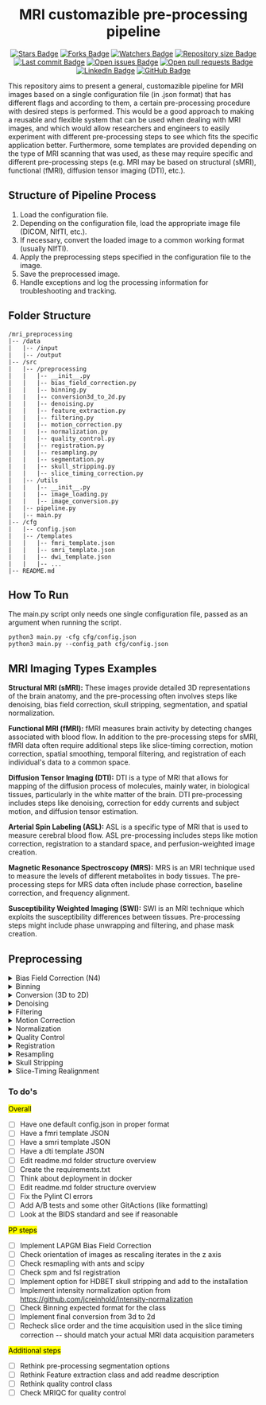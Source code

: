 <h1 align="center"> MRI customazible pre-processing pipeline </h1>
<div align="center">
<a href="https://github.com/jc-cp/mri-preprocessing" target="_blank"><img src="https://img.shields.io/github/stars/jc-cp/mri-preprocessing?style=social" alt="Stars Badge"/></a>
<a href="https://github.com/jc-cp/mri-preprocessing/fork" target="_blank"><img src="https://img.shields.io/github/forks/jc-cp/mri-preprocessing?style=social" alt="Forks Badge"/></a>
<a href="https://github.com/jc-cp/mri-preprocessing/stargazers" target="_blank"><img src="https://img.shields.io/github/watchers/jc-cp/mri-preprocessing?style=social" alt="Watchers Badge"/></a>
<a href="https://github.com/jc-cp/mri-preprocessing" target="_blank"><img src="https://img.shields.io/github/repo-size/jc-cp/mri-preprocessing" alt="Repository size Badge"/></a>
<a href="https://github.com/jc-cp/mri-preprocessing/commits/" target="_blank"><img src="https://img.shields.io/github/last-commit/jc-cp/mri-preprocessing" alt="Last commit Badge"/></a>
<a href="https://github.com/jc-cp/mri-preprocessing/issues" target="_blank"><img src="https://img.shields.io/github/issues/jc-cp/mri-preprocessing" alt="Open issues Badge"/></a>
<a href="https://github.com/jc-cp/mri-preprocessing/pulls" target="_blank"><img src="https://img.shields.io/github/issues-pr/jc-cp/mri-preprocessing" alt="Open pull requests Badge"/></a>
<br>
<a href="https://www.linkedin.com/in/juan-carlos-climent-pardo/" target="_blank"><img src="https://img.shields.io/badge/LinkedIn-blue?style=flat&logo=linkedin&color=blue" alt="LinkedIn Badge"/></a>
<a href="https://github.com/jc-cp" target="_blank"><img src="https://img.shields.io/badge/GitHub-black?style=flat&logo=github&color=black" alt="GitHub Badge"/></a>
</div>


This repository aims to present a general, customazible pipeline for MRI images based on a single configuration file (in .json format) that has different flags and according to them, a certain pre-processing procedure with desired steps is performed. This would be a good approach to making a reusable and flexible system that can be used when dealing with MRI images, and which would allow researchers and engineers to easily experiment with different pre-processing steps to see which fits the specific application better. Furthermore, some templates are provided depending on the type of MRI scanning that was used, as these may require specific and different pre-processing steps (e.g. MRI may be based on structural (sMRI), functional (fMRI), diffusion tensor imaging (DTI), etc.).

## Structure of Pipeline Process
1. Load the configuration file. 
2. Depending on the configuration file, load the appropriate image file (DICOM, NIfTI, etc.). 
3. If necessary, convert the loaded image to a common working format (usually NIfTI). 
4. Apply the preprocessing steps specified in the configuration file to the image. 
5. Save the preprocessed image. 
6. Handle exceptions and log the processing information for troubleshooting and tracking.

## Folder Structure
```
/mri_preprocessing 
|-- /data
|   |-- /input
|   |-- /output
|-- /src
|   |-- /preprocessing
|   |   |-- __init__.py
|   |   |-- bias_field_correction.py
|   |   |-- binning.py
|   |   |-- conversion3d_to_2d.py
|   |   |-- denoising.py
|   |   |-- feature_extraction.py
|   |   |-- filtering.py
|   |   |-- motion_correction.py
|   |   |-- normalization.py
|   |   |-- quality_control.py
|   |   |-- registration.py
|   |   |-- resampling.py
|   |   |-- segmentation.py
|   |   |-- skull_stripping.py
|   |   |-- slice_timing_correction.py
|   |-- /utils
|   |   |-- __init__.py
|   |   |-- image_loading.py
|   |   |-- image_conversion.py
|   |-- pipeline.py
|   |-- main.py
|-- /cfg
|   |-- config.json
|   |-- /templates
|   |   |-- fmri_template.json
|   |   |-- smri_template.json
|   |   |-- dwi_template.json
|   |   |-- ...
|-- README.md
```

## How To Run
The main.py script only needs one single configuration file, passed as an argument when running the script.
```
python3 main.py -cfg cfg/config.json
python3 main.py --config_path cfg/config.json
```

## MRI Imaging Types Examples
**Structural MRI (sMRI):** These images provide detailed 3D representations of the brain anatomy, and the pre-processing often involves steps like denoising, bias field correction, skull stripping, segmentation, and spatial normalization.

**Functional MRI (fMRI):** fMRI measures brain activity by detecting changes associated with blood flow. In addition to the pre-processing steps for sMRI, fMRI data often require additional steps like slice-timing correction, motion correction, spatial smoothing, temporal filtering, and registration of each individual's data to a common space.

**Diffusion Tensor Imaging (DTI):** DTI is a type of MRI that allows for mapping of the diffusion process of molecules, mainly water, in biological tissues, particularly in the white matter of the brain. DTI pre-processing includes steps like denoising, correction for eddy currents and subject motion, and diffusion tensor estimation.

**Arterial Spin Labeling (ASL):** ASL is a specific type of MRI that is used to measure cerebral blood flow. ASL pre-processing includes steps like motion correction, registration to a standard space, and perfusion-weighted image creation.

**Magnetic Resonance Spectroscopy (MRS):** MRS is an MRI technique used to measure the levels of different metabolites in body tissues. The pre-processing steps for MRS data often include phase correction, baseline correction, and frequency alignment.

**Susceptibility Weighted Imaging (SWI):** SWI is an MRI technique which exploits the susceptibility differences between tissues. Pre-processing steps might include phase unwrapping and filtering, and phase mask creation.

## Preprocessing

<details>
<summary>Bias Field Correction (N4)</summary>
N4 bias field correction is a key preprocessing step for improving the quality of MRI images. It compensates for the intensity inhomogeneities, or bias field, which are inherent in MRI images due to variations in the sensitivity of the radio frequency coils and other factors. This variation can distort the intensity values of the voxels, making subsequent image analysis tasks challenging. The presented implementation methods include:

    1. An SITK variant, which is great but tends to be a little slow
    2. An LapGM implementation

</details>

<details>
<summary>Binning</summary>
Usually refers to the process of reducing the number of levels in an image or signal. This can often be thought of as a type of quantization. For instance, if you have an image with a bit depth of 16 (meaning there are 65,536 possible levels for each pixel), you might reduce this to 8 bits (256 levels) or less. Some common binning strategies include:

    Fixed-Width Binning: The range of the data is divided into a set of equally spaced bins. Each bin has the same width. This is the most common binning strategy and is typically used when the data is uniformly distributed.

    Adaptive Binning: The bin widths are not constant and are determined based on the data. This strategy is often used when the data has a skewed distribution. There are various methods for determining the bin widths, such as Freedman-Diaconis rule or Scott's rule.

    Quantile Binning: The data is divided into a set of equal-sized bins, where each bin contains approximately the same number of data points. This is especially useful when dealing with skewed data or when it's important to rank data points relative to one another.
</details>

<details>
<summary>Conversion (3D to 2D)</summary>
Used when the memory to train a 3D model is limited; or when scarce amount of data. Attention: make sure to co-register the scans beforehand, so when the axial 2D slices are created the iteration is over the same axis.
</details>

<details>
<summary>Denoising</summary>
Denoising of MRI images can be accomplished by numerous methods, each with its strengths and weaknesses. Here are two methods that are commonly used:

    Gaussian filtering: This is a simple and fast technique that blurs an image using a Gaussian kernel in order to reduce noise. It works by averaging the pixels within a neighborhood defined by the Gaussian kernel, thereby smoothing out small fluctuations caused by noise. However, a disadvantage is that it also blurs edges and fine details in the image.

    Non-local Means (NLM): This is a more sophisticated denoising technique that is particularly effective for preserving edges and fine details. It works by searching the whole image for similar patches to the one being denoised, and averaging them. The degree of averaging is based on the similarity of patches, with more similar patches contributing more to the result. This allows NLM to preserve edges and fine details while still reducing noise. However, it is computationally more expensive than simple Gaussian filtering.

    Total Variation Denoising: This method leverages the concept of Total Variation which focuses on reducing the 'total variation' of the image, where variation is measured as the integral of the absolute gradient of the image. This method is very effective in removing "salt and pepper" type noise while preserving edges and can be adapted for multiplicative noise found in MRI images.

    Anisotropic diffusion (Perona-Malik method): This technique aims to reduce noise while preserving structural edges by diffusing image pixels along the direction of less intensity variation.

    Wavelet Transform based denoising: Wavelet transform allows an image to be decomposed on a basis that includes localization in space and in frequency. By eliminating the coefficients of the wavelet transform that mainly contain noise, one can reconstruct an image with reduced noise.

It's important to note that the best method to use depends on the specifics of your image data and the analysis you want to perform. It can be beneficial to experiment with different methods to see which one gives the best results for your particular application.
</details>

<details>
<summary>Filtering</summary>

    This usually refers to the process of making the image less detailed or blurry, which can help in reducing high-frequency noise and making the image interpretation simpler. Methods for smoothing include Gaussian smoothing, Median Filtering, and Bilateral Filtering. Attention: While some methods like Gaussian smoothing or NLM can be used for both denoising and smoothing, the goals and the parameters used might be different. For example, in denoising, you might want to preserve more details and thus use a smaller parameter for the extent of smoothing, while for smoothing, you might want to reduce more details and thus use a larger parameter.

    The implemenation of otsu_filtering applies the calcualted threshold to the input image to create a binary image: all pixels with intensities above the threshold are set to 1, the others to 0.

</details>


<details>
<summary>Motion Correction</summary>

    Motion correction, also known as "intrasession registration" or "intra-subject registration" is used to align all the volumes of the same subject in a time series to a reference volume. It is a critical preprocessing step in MRI analysis, especially for functional MRI (fMRI) where a series of images are collected over time. The subject's head movement during the scanning can introduce substantial errors and bias in the subsequent analysis. A specific method is Volume-Realignment, which estimates the six parameters of rigid-body spatial transformations (3 translations and 3 rotations) that best align all 3D volumes to a reference volume (typically the first volume or the mean of all volumes).

</details>

<details>
<summary>Normalization</summary>
Normalization is an essential pre-processing step in image analysis. It helps to standardize the intensity values of an image and to reduce the variability across different images. There are several methods of image normalization:

    Intensity Normalization: This method involves re-scaling the intensity range of the image so that it spans a standard range, typically [0, 1] or [0, 255].

    Z-score Normalization: This method normalizes the image intensity values to have zero mean and unit standard deviation. Each voxel's intensity is subtracted by the mean and divided by the standard deviation.

    Histogram Equalization: This method transforms the image to have a uniform histogram. It is particularly useful when the image's histogram is heavily skewed or if the image has low contrast.
</details>

<details>
<summary>Quality Control</summary>
This step involves ensuring that the collected MRI data is of high quality. Poor quality data can occur due to numerous factors such as patient movement, technical issues with the scanner, etc. QC involves steps like visual inspection of the data, checking for excessive motion, verifying good signal-to-noise ratio, etc. This is crucial because poor quality data can affect the subsequent steps and lead to incorrect results. In some automated pipelines, QC might involve algorithms for outlier detection or checks for unexpected data characteristics.
</details>

<details>
<summary>Registration</summary>

    Registration is a broader term that refers to the process of aligning different datasets into one common space. In MRI, this is often used to align an individual's anatomical scan with a standard template (like the MNI template), allowing for group analyses across individuals. It could also refer to the process of aligning an individual's functional images with their own anatomical scan, which ensures that the functional data can be accurately overlaid onto the correct anatomical structures.

    When performing the registration step for MRI (pediatric) brain images, please access the NIHPD template website for brain volumes from the 4.5 to 18.5y age range (https://www.mcgill.ca/bic/software/tools-data-analysis/anatomical-mri/atlases/nihpd). The download files cna be accessed here (http://www.bic.mni.mcgill.ca/~vfonov/nihpd/obj1/). Please include / copy the dowloaded templates to the "/mri-preprocessing/data/registration_templates/" folder if you want to enable the registration setp.

</details>


<details>
<summary>Resampling</summary>
    
    In the MRI preprocessing pipeline, resampling is often done after the registration step. The idea is to bring all the images to the same standard space (like MNI space) and the same resolution, so that each voxel corresponds to the same physical location across subjects. In terms of implementation, various tools can be used for resampling, such as:

        1. FSL's FLIRT
        2.ANTs (Advanced Normalization Tools)
    
    Remember that ANTs' ResampleImageBySpacing changes the spacing between pixels/voxels in the image, whereas FLIRT changes the resolution to an isotropic voxel size
</details>

<details>
<summary>Skull Stripping</summary>
Skull stripping is a critical pre-processing step in the analysis of neuroimaging data. Several methods have been developed for this purpose, with varying degrees of complexity and performance. Here are three common methods:

    Threshold-Based Skull Stripping: This method works by setting a threshold for the intensity of the image. Voxels with intensity values below the threshold are considered to be part of the skull and are thus removed. This method is straightforward to implement but may not perform well if the intensity distribution of the brain tissue overlaps with that of the skull.

    Morphological Operations-Based Skull Stripping: This method involves a sequence of morphological operations, such as dilation, erosion, opening, and closing. The idea is to remove small connected components and holes in the brain image, which are likely to represent non-brain tissues.

    Atlas-Based Skull Stripping: This method uses a pre-defined atlas or template of the brain, which is registered to the subject's image. The atlas typically includes a binary mask that defines the brain region. Once the atlas is aligned with the subject's image, the mask can be applied to remove the skull.
</details>

<details>
<summary>Slice-Timing Realignment</summary>

    Depending on the scanner setup, the slices os MRIs could be acquired sequentially or in an interleaved fashion. This means that there is a small delay between when the first slice is acquired and when the last slice is acquired. As most fMRI scans acquire different slices at different times within each TR (Repetition Time), this can lead to spatial-temporal misalignment. However, when analyzing the data, it is often assumed that all slices from a given volume are acquired simultaneously. Slice-timing is specifically for correcting the timing difference among slices within each volume. It can be corrected by resampling the signal at each voxel to a reference time point, using the slice-timing information. Also note that slice timing correction is usually performed before motion correction in the overall fMRI preprocessing pipeline.

</details>


### To do's
<mark>Overall</mark>
- [ ] Have one default config.json in proper format
- [ ] Have a fmri template JSON
- [ ] Have a smri template JSON
- [ ] Have a dti template JSON
- [ ] Edit readme.md folder structure overview
- [ ] Create the requirements.txt 
- [ ] Think about deployment in docker
- [ ] Edit readme.md folder structure overview
- [ ] Fix the Pylint CI errors
- [ ] Add A/B tests and some other GitActions (like formatting)
- [ ] Look at the BIDS standard and see if reasonable

<mark>PP steps</mark>
- [ ] Implement LAPGM Bias Field Correction
- [ ] Check orientation of images as rescaling iterates in the z axis
- [ ] Check resmapling with ants and scipy
- [ ] Check spm and fsl registration
- [ ] Implement option for HDBET skull stripping and add to the installation
- [ ] Implement intensity normalization option from https://github.com/jcreinhold/intensity-normalization
- [ ] Check Binning expected format for the class 
- [ ] Implement final conversion from 3d to 2d
- [ ] Recheck slice order and the time acquisition used in the slice timing correction -- should match your actual MRI data acquisition parameters

<mark>Additional steps</mark>
- [ ] Rethink pre-processing segmentation options
- [ ] Rethink Feature extraction class and add readme description
- [ ] Rethink quality control class
- [ ] Check MRIQC for quality control
